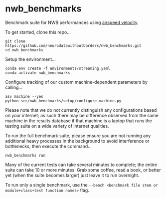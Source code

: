 # nwb_benchmarks

Benchmark suite for NWB performances using [airspeed velocity](https://asv.readthedocs.io/en/stable/).

To get started, clone this repo...

```
git clone https://github.com/neurodatawithoutborders/nwb_benchmarks.git
cd nwb_benchmarks
```

Setup the environment...

```
conda env create -f environments/streaming.yaml
conda activate nwb_benchmarks
```

Configure tracking of our custom machine-dependent parameters by calling...

```
asv machine --yes
python src/nwb_benchmarks/setup/configure_machine.py
```

Please note that we do not currently distinguish any configurations based on your internet; as such there may be difference observed from the same machine in the results database if that machine is a laptop that runs the testing suite on a wide variety of internet qualities.

To run the full benchmark suite, please ensure you are not running any additional heavy processes in the background to avoid interference or bottlenecks, then execute the command...

```
nwb_benchmarks run
```

Many of the current tests can take several minutes to complete; the entire suite can take 10 or more minutes. Grab some coffee, read a book, or better yet (when the suite becomes larger) just leave it to run overnight.

To run only a single benchmark, use the `--bench <benchmark file stem or module+class+test function names>` flag.
